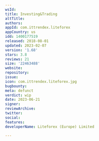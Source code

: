 ```yaml
---
wsId: 
title: Investing&Trading
altTitle: 
authors: 
appId: com.ittrendex.liteforex
appCountry: us
idd: 1400177519
released: 2018-08-01
updated: 2023-02-07
version: '1.68'
stars: 3.8
reviews: 21
size: '22463488'
website: 
repository: 
issue: 
icon: com.ittrendex.liteforex.jpg
bugbounty: 
meta: defunct
verdict: wip
date: 2023-06-21
signer: 
reviewArchive: 
twitter: 
social: 
features: 
developerName: Liteforex (Europe) Limited

---
```


